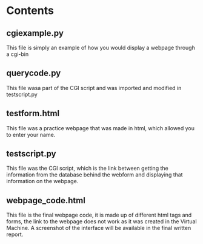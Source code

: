 # Contents

## cgiexample.py
This file is simply an example of how you would display a webpage through a cgi-bin


## querycode.py
This file wasa part of the CGI script and was imported and modified in testscript.py


## testform.html
This file was a practice webpage that was made in html, which allowed you to enter your name.


## testscript.py
This file was the CGI script, which is the link between getting the information from the database behind the webform and displaying that information on the webpage.


## webpage_code.html 
This file is the final webpage code, it is made up of different html tags and forms, the link to the webpage does not work as it was created in the Virtual Machine. A screenshot of the interface will be available in the final written report. 


